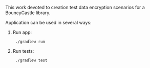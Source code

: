 This work devoted to creation test data encryption
scenarios for a BouncyCastle library.

Application can be used in several ways:

1. Run app:
    
        ./gradlew run
        
2. Run tests:

        ./gradlew test
